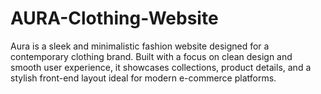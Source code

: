 # AURA-Clothing-Website
Aura is a sleek and minimalistic fashion website designed for a contemporary clothing brand. Built with a focus on clean design and smooth user experience, it showcases collections, product details, and a stylish front-end layout ideal for modern e-commerce platforms.
